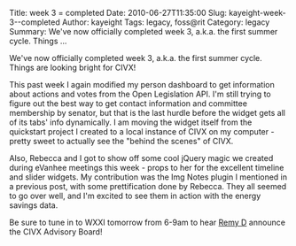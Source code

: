 Title: week 3 = completed
Date: 2010-06-27T11:35:00
Slug: kayeight-week-3--completed
Author: kayeight
Tags: legacy, foss@rit
Category: legacy
Summary: We've now officially completed week 3, a.k.a. the first summer cycle. Things ... 

We've now officially completed week 3, a.k.a. the first summer cycle. Things
are looking bright for CIVX!

This past week I again modified my person dashboard to get information about
actions and votes from the Open Legislation API. I'm still trying to figure
out the best way to get contact information and committee membership by
senator, but that is the last hurdle before the widget gets all of its tabs'
info dynamically. I am moving the widget itself from the quickstart project I
created to a local instance of CIVX on my computer - pretty sweet to actually
see the "behind the scenes" of CIVX.

Also, Rebecca and I got to show off some cool jQuery magic we created during
eVanhee meetings this week - props to her for the excellent timeline and
slider widgets. My contribution was the Img Notes plugin I mentioned in a
previous post, with some prettification done by Rebecca. They all seemed to go
over well, and I'm excited to see them in action with the energy savings data.

Be sure to tune in to WXXI tomorrow from 6-9am to hear [Remy
D](http://foss.rit.edu/user/1) announce the CIVX Advisory Board!

